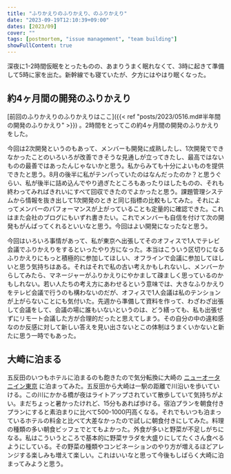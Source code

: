 ```yaml
---
title: "ふりかえりのふりかえり、のふりかえり"
date: "2023-09-19T12:10:39+09:00"
dates: [2023/09]
cover: ""
tags: [postmortem, "issue management", "team building"]
showFullContent: true
---
```


深夜に1-2時間仮眠をとったものの、あまりうまく眠れなくて、3時に起きて準備して5時に家を出た。新幹線でも寝ていたが、夕方にはやはり眠くなった。

## 約4ヶ月間の開発のふりかえり

[前回のふりかえりのふりかえりはここ]({{< ref "posts/2023/0516.md#半年間の開発のふりかえり" >}}) 。2時間をとってこの約4ヶ月間の開発のふりかえりをした。

今回は2次開発というのもあって、メンバーも開発に成熟したし、1次開発でできなかったことのいろいろが改善できそうな見通しが立ってきたし、最高ではないものの最善ではあったんじゃないかと思う。私からみても十分によいものを提供できたと思う。8月の後半に私がテンパっていたのはなんだったのか？と思うぐらい、私が後半に詰め込んでやり過ぎたところもあったりはしたものの、それも終わってみればきれいにすべて回収できたのでよかったと思う。課題管理システムから情報を抜き出して1次開発のときと同じ指標の比較もしてみた。それによってメンバーのパフォーマンスが上がっていることも定量的に確認できた。これはまた会社のブログにもいずれ書きたい。これでメンバーも自信を付けて次の開発もがんばってくれるといいなと思う。今回はよい開発になったなと思う。

今回はいろいろ事情があって、私が東京へ出張してそのオフィスで1人でテレビ会議でふりかえりをするといったやり方になった。本当はこういう区切りになるふりかえりにもっと積極的に参加してほしい、オフラインで会議に参加してほしいと思う気持ちはある。それはそれで私の古い考えかもしれないし、メンバーからしてみたら、マネージャーがふりかえりにやかまして疎ましく思っているのかもしれない。若い人たちの考え方にあわせるという意味では、大きなふりかえりをテレビ会議で行うのも構わないのだが、オフィスで1人会議は私のテンションが上がらないことにも気付いた。先週から準備して資料を作って、わざわざ出張して会議をして、会議の場に誰もいないというのは、どう繕っても、私も出張せずにリモート会議した方が合理的だったと思えてしまう。その自分の中の違和感なのか反感に対して新しい答えを見い出さないとこの体制はうまくいかないと新たに思う一時でもあった。

## 大崎に泊まる

五反田のいつもホテルに泊まるのも飽きたので気分転換に大崎の [ニューオータニイン東京](https://www.newotani-inntokyo.jp/) に泊まってみた。五反田から大崎は一駅の距離で川沿いを歩いていける。この川にかかる橋が夜はライトアップされていて散歩していて気持ちがよい。まだちょっと暑かったけれど、15分もあれば歩ける。宿泊プランを朝食付きプランにすると素泊まりに比べて500-1000円高くなる。それでもいつも泊まっているホテルの料金と比べて大差なかったので試しに朝食付きにしてみた。料理の種類の多い朝食ビッフェでとてもよかった。外食が多いと野菜が不足しがちになる。私はこういうところで基本的に野菜サラダを大盛りにしてたくさん食べるようにしている。その野菜の種類やコンビネーションのやり方が増えるほどアレンジする楽しみも増えて楽しい。これはいいなと思って今後もしばらく大崎に泊まってみようと思う。

